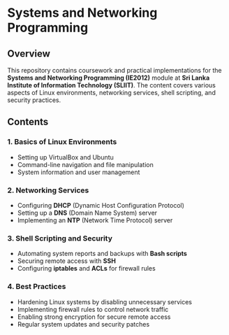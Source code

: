 # Systems and Networking Programming

## Overview
This repository contains coursework and practical implementations for the **Systems and Networking Programming (IE2012)** module at **Sri Lanka Institute of Information Technology (SLIIT)**. The content covers various aspects of Linux environments, networking services, shell scripting, and security practices.

## Contents
### 1. Basics of Linux Environments
- Setting up VirtualBox and Ubuntu
- Command-line navigation and file manipulation
- System information and user management

### 2. Networking Services
- Configuring **DHCP** (Dynamic Host Configuration Protocol)
- Setting up a **DNS** (Domain Name System) server
- Implementing an **NTP** (Network Time Protocol) server

### 3. Shell Scripting and Security
- Automating system reports and backups with **Bash scripts**
- Securing remote access with **SSH**
- Configuring **iptables** and **ACLs** for firewall rules

### 4. Best Practices
- Hardening Linux systems by disabling unnecessary services
- Implementing firewall rules to control network traffic
- Enabling strong encryption for secure remote access
- Regular system updates and security patches
